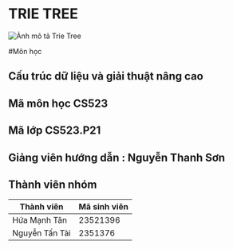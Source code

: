 # TRIE TREE
![Ảnh mô tả Trie Tree](https://github.com/user-attachments/assets/483601f2-24bd-468a-a7b5-04782aa26c5a)

#Môn học 
## Cấu trúc dữ liệu và giải thuật nâng cao 
## Mã môn học CS523
## Mã lớp CS523.P21
## Giảng viên hướng dẫn : Nguyễn Thanh Sơn 
## Thành viên nhóm 
| Thành viên | Mã sinh viên | 
|------------|--------------|
| Hứa Mạnh Tân | 23521396 | 
| Nguyễn Tấn Tài | 2351376 | 



